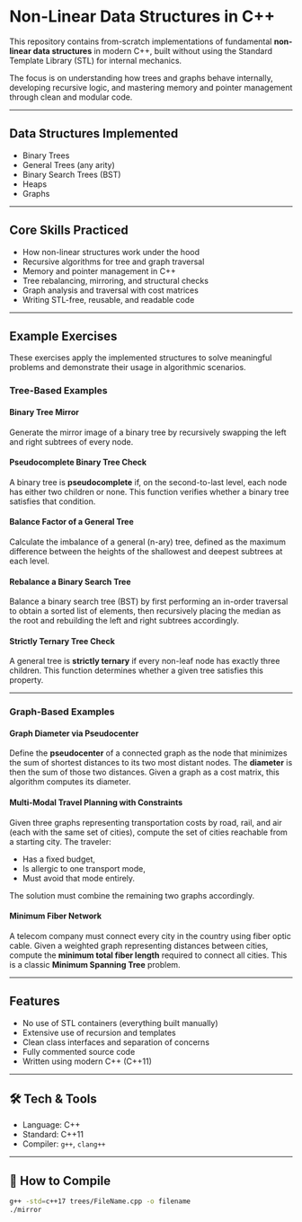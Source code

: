 # Non-Linear Data Structures in C++

This repository contains from-scratch implementations of fundamental **non-linear data structures** in modern C++, built without using the Standard Template Library (STL) for internal mechanics.

The focus is on understanding how trees and graphs behave internally, developing recursive logic, and mastering memory and pointer management through clean and modular code.

---

## Data Structures Implemented

- Binary Trees
- General Trees (any arity)
- Binary Search Trees (BST)
- Heaps
- Graphs
---

## Core Skills Practiced

- How non-linear structures work under the hood  
- Recursive algorithms for tree and graph traversal  
- Memory and pointer management in C++  
- Tree rebalancing, mirroring, and structural checks  
- Graph analysis and traversal with cost matrices  
- Writing STL-free, reusable, and readable code

---

## Example Exercises

These exercises apply the implemented structures to solve meaningful problems and demonstrate their usage in algorithmic scenarios.

### Tree-Based Examples

#### Binary Tree Mirror

Generate the mirror image of a binary tree by recursively swapping the left and right subtrees of every node.

#### Pseudocomplete Binary Tree Check

A binary tree is **pseudocomplete** if, on the second-to-last level, each node has either two children or none. This function verifies whether a binary tree satisfies that condition.

#### Balance Factor of a General Tree

Calculate the imbalance of a general (n-ary) tree, defined as the maximum difference between the heights of the shallowest and deepest subtrees at each level.

#### Rebalance a Binary Search Tree

Balance a binary search tree (BST) by first performing an in-order traversal to obtain a sorted list of elements, then recursively placing the median as the root and rebuilding the left and right subtrees accordingly.

#### Strictly Ternary Tree Check

A general tree is **strictly ternary** if every non-leaf node has exactly three children. This function determines whether a given tree satisfies this property.

---

### Graph-Based Examples

#### Graph Diameter via Pseudocenter

Define the **pseudocenter** of a connected graph as the node that minimizes the sum of shortest distances to its two most distant nodes. The **diameter** is then the sum of those two distances. Given a graph as a cost matrix, this algorithm computes its diameter.

#### Multi-Modal Travel Planning with Constraints

Given three graphs representing transportation costs by road, rail, and air (each with the same set of cities), compute the set of cities reachable from a starting city. The traveler:

- Has a fixed budget,  
- Is allergic to one transport mode,  
- Must avoid that mode entirely.

The solution must combine the remaining two graphs accordingly.

#### Minimum Fiber Network

A telecom company must connect every city in the country using fiber optic cable. Given a weighted graph representing distances between cities, compute the **minimum total fiber length** required to connect all cities. This is a classic **Minimum Spanning Tree** problem.

---

## Features

- No use of STL containers (everything built manually)
- Extensive use of recursion and templates
- Clean class interfaces and separation of concerns
- Fully commented source code
- Written using modern C++ (C++11)

---

## 🛠️ Tech & Tools

- Language: C++
- Standard: C++11 
- Compiler: `g++`, `clang++`

---

## 🚀 How to Compile

```bash
g++ -std=c++17 trees/FileName.cpp -o filename
./mirror
